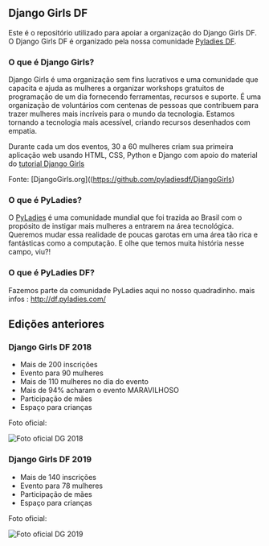 ## Django Girls DF

Este é o repositório utilizado para apoiar a organização do Django Girls DF. O Django Girls DF é organizado pela nossa comunidade [Pyladies DF](http://df.pyladies.com).

### O que é Django Girls?

Django Girls é uma organização sem fins lucrativos e uma comunidade que capacita e ajuda as mulheres a organizar workshops gratuitos de programação de um dia fornecendo ferramentas, recursos e suporte. É uma organização de voluntários com centenas de pessoas que contribuem para trazer mulheres mais incríveis para o mundo da tecnologia. Estamos tornando a tecnologia mais acessível, criando recursos desenhados com empatia.

Durante cada um dos eventos, 30 a 60 mulheres criam sua primeira aplicação web usando HTML, CSS, Python e Django com apoio do material do [tutorial Django Girls](https://tutorial.djangogirls.org/pt/)

Fonte: [DjangoGirls.org]((https://github.com/pyladiesdf/DjangoGirls)


### O que é PyLadies?

O [PyLadies](https://www.pyladies.com/) é uma comunidade mundial que foi trazida ao Brasil com o propósito de instigar mais mulheres a entrarem na área tecnológica. Queremos mudar essa realidade de poucas garotas em uma área tão rica e fantásticas como a computação. E olhe que temos muita história nesse campo, viu?!

### O que é PyLadies DF?

Fazemos parte da comunidade PyLadies aqui no nosso quadradinho.
mais infos : http://df.pyladies.com/



## Edições anteriores

### Django Girls DF 2018

* Mais de 200 inscrições
* Evento para 90 mulheres
* Mais de 110 mulheres no dia do evento
* Mais de 94% acharam o evento MARAVILHOSO
* Participação de mães
* Espaço para crianças

Foto oficial:

![Foto oficial DG 2018]()

### Django Girls DF 2019

* Mais de 140 inscrições
* Evento para 78 mulheres
* Participação de mães
* Espaço para crianças

Foto oficial:

![Foto oficial DG 2019]()
